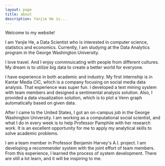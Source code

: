 ```yaml
---
layout: page
title: about
description: Yanjie He is...
---
```


<p align="left">
Welcome to my website!
</p>

<p align="left">
I am Yanjie He, a Data Scientist who is interested in computer science, statistics and economics.  Currently, I am studying at the Data Analytics program in the George Washington University.
</p>

<p align="left">
I love travel. And I enjoy commnuicating with people from different cultures.
My dream is to utilize big data to create a better world for everyone.
</p>

I have experience in both academic and industry. My first internship is in Kantar Media CIC, which is a company focusing on social media data analysis. That experience was super fun. I developed a text mining system with team members and designed a sentimental analysis solution. Also, I provided a data visualization solution, which is to plot a Venn graph automatically based on given data.

After I came to the United States, I got an on-campus job in the George Washington University. I am working as a computational social scientist, and what I do in every week is to help Professor Pamphile with her research work. It is an excellent opportunity for me to apply my analytical skills to solve academic problems.

I am a team member in Professor Benjamin Harvey's A.I. project. I am developing a recommender system with the joint effort of team members. From this experience, I learned the process of system development. There are still a lot learn, and it will be inspiring to me.
